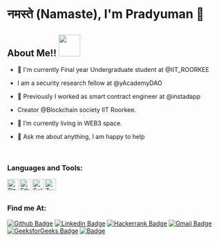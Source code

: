 # नमस्ते (Namaste), I'm Pradyuman 👋

<!--  ## Who am I?
 ```python
 class WhoAmI:
 	user = 'Pradyuman Verma'
		current_edu = "Undergraduate at IIT ROORKEE"
		PGP_Key = '89C1 AACA 8780 D88F 6B62  3BF6 03CE E908 7D1D 5E4C'
		hobbies = [
				'Being up all Night chasing that ONE BUG...',
				'no can dosville babydoll'
			]
		
 ``` -->
## About Me!! <img src="https://media.giphy.com/media/VgCDAzcKvsR6OM0uWg/giphy.gif" width="50">

- 🏫 I'm currently Final year Undergraduate student at @IIT_ROORKEE

- I am a security research fellow at @yAcademyDAO

- 🔭 Previously I worked as smart contract engineer at @instadapp

- Creator @Blockchain society IIT Roorkee.
<!--
-😐 I have a love/hate relationship with Programming
-->
- 🌱 I’m currently living in WEB3 space.

- 💬 Ask me about anything, I am happy to help

<!-- -😄 Pronouns: Coder, Leader and Kind Hearted 
-💡 I do participate in Hackathons

-<img src="https://media.giphy.com/media/WUlplcMpOCEmTGBtBW/giphy.gif" width="30"> My buddies include Data Structures and Algorithms
-🎉 Fun-Fact: I ❤️ Photography and watch a lot Sci-Fi Movies🎬
-->
<br />

### Languages and Tools:
<img align="left" alt="Bitcoin" width="26px" src="https://upload.wikimedia.org/wikipedia/commons/4/46/Bitcoin.svg" />
<img align="left" alt="Ethereum" width="26px" src="https://upload.wikimedia.org/wikipedia/commons/6/6f/Ethereum-icon-purple.svg" />
<img align="left" alt="Solidity" width="26px" src="https://upload.wikimedia.org/wikipedia/commons/9/98/Solidity_logo.svg" />
<img align="left" alt="Typescript" width="26px" src="https://upload.wikimedia.org/wikipedia/commons/4/4c/Typescript_logo_2020.svg" />
<!-- <img align="left" alt="JavaScript" width="26px" src="https://raw.githubusercontent.com/github/explore/80688e429a7d4ef2fca1e82350fe8e3517d3494d/topics/javascript/javascript.png" />
<img align="left" alt="Node.js" width="26px" src="https://raw.githubusercontent.com/github/explore/80688e429a7d4ef2fca1e82350fe8e3517d3494d/topics/nodejs/nodejs.png" />
<img align="left" alt="MongoDB" width="26px" src="https://raw.githubusercontent.com/github/explore/80688e429a7d4ef2fca1e82350fe8e3517d3494d/topics/mongodb/mongodb.png" />
<img align="left" alt="cpp" src = 'https://github.com/MarikIshtar007/MarikIshtar007/blob/master/images/cpp.svg' width="26px"/> 
<img align="left" alt="python2" src = 'https://github.com/MarikIshtar007/MarikIshtar007/blob/master/images/python2.png' width="26px"/>
<img align="left" alt="Git" width="26px" src="https://raw.githubusercontent.com/github/explore/80688e429a7d4ef2fca1e82350fe8e3517d3494d/topics/git/git.png" />
<img align="left" alt="GitHub" width="26px" src="https://raw.githubusercontent.com/github/explore/78df643247d429f6cc873026c0622819ad797942/topics/github/github.png" />
<img align="left" alt="Terminal" width="26px" src="https://raw.githubusercontent.com/github/explore/80688e429a7d4ef2fca1e82350fe8e3517d3494d/topics/terminal/terminal.png" />
<img align="left" alt="Visual Studio Code" width="26px" src="https://raw.githubusercontent.com/github/explore/80688e429a7d4ef2fca1e82350fe8e3517d3494d/topics/visual-studio-code/visual-studio-code.png" /> -->
<br />
<br />

<!-- ### Quick stats about me:
[![Pradyuman's GitHub stats](https://github-readme-stats.vercel.app/api?username=pradyuman-verma&count_private=true&show_icons=true&theme=dark&include_all_commits=true)](https://github.com/anuraghazra/github-readme-stats)

[![Top Langs](https://github-readme-stats.vercel.app/api/top-langs/?username=pradyuman-verma&langs_count=10&layout=compact&theme=dark)](https://github.com/anuraghazra/github-readme-stats) -->

<!-- 
| Top Languages |
| --- |
| ![my's top languages](https://github-readme-stats.vercel.app/api/top-langs/?username=pradyuman-verma&show_icons=true&title_color=f6c32c&icon_color=f6c32c&text_color=9f9f9f&bg_color=151515&count_private=true&layout=compact) | -->

<!-- <img src="https://komarev.com/ghpvc/?username=pradyuman-verma&label=Profile%20views&color=0e75b6&style=flat" alt="pradyuman-verma" /> -->

### Find me At:
[![Github Badge](http://img.shields.io/badge/-Github-black?style=flat-square&logo=github&link=https://github.com/pradyuman-verma/)](https://github.com/pradyuman-verma/) 
[![Linkedin Badge](https://img.shields.io/badge/-LinkedIn-blue?style=flat-square&logo=Linkedin&logoColor=white&link=https://www.linkedin.com/in/pradyuman-verma/)](https://www.linkedin.com/in/pradyuman-verma/)
[![Hackerrank Badge](https://img.shields.io/badge/-Hackerrank-2EC866?style=flat-square&logo=HackerRank&logoColor=white&link=https://www.hackerrank.com/pradyumnverma27)](https://www.hackerrank.com/pradyumnverma27)
[![Gmail Badge](https://img.shields.io/badge/-Gmail-d14836?style=flat-square&logo=Gmail&logoColor=white&link=mailto:pradyumnverma27@gmail.com)](mailto:pradyumnverma27@gmail.com)
[![GeeksforGeeks Badge](https://img.shields.io/badge/-GeeksforGeeks-0F9D58?style=flat-square&logo=GeeksforGeeks&logoColor=white&link=https://auth.geeksforgeeks.org/user/pradyf/)](https://auth.geeksforgeeks.org/user/pradyf/)
[![Badge](https://cp-logo.vercel.app/codeforces/pradyuman)](https://codeforces.com/profile/Pradyuman)
